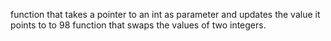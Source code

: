  function that takes a pointer to an int as parameter and updates the value it points to to 98
 function that swaps the values of two integers.
